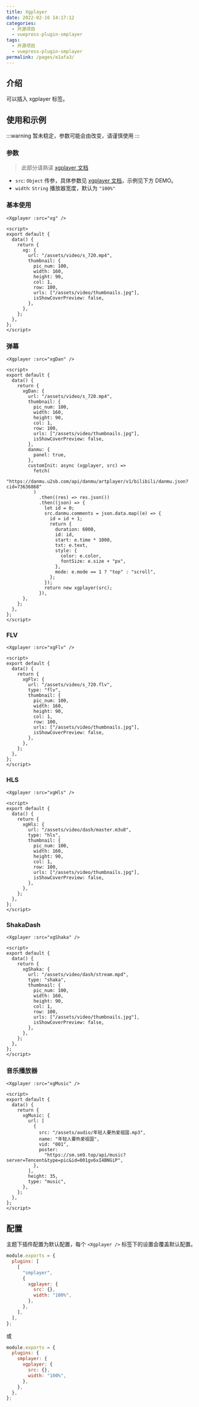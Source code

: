 ```yaml
---
title: Xgplayer
date: 2022-02-16 14:17:12
categories:
  - 开源项目
  - vuepress-plugin-smplayer
tags:
  - 开源项目
  - vuepress-plugin-smplayer
permalink: /pages/e1afa3/
---
```


## 介绍

可以插入 xgplayer 标签。

## 使用和示例

:::warning
暂未稳定，参数可能会由改变，请谨慎使用
:::

### 参数

> 此部分请熟读 [xgplayer 文档](https://v2.h5player.bytedance.com)

- `src`: `Object` 传参，具体参数见 [xgplayer 文档](https://v2.h5player.bytedance.com)，示例见下方 DEMO。
- `width`: `String` 播放器宽度，默认为 `"100%"`

### 基本使用

<Xgplayer :src="xg" />

```vue
<Xgplayer :src="xg" />

<script>
export default {
  data() {
    return {
      xg: {
        url: "/assets/video/s_720.mp4",
        thumbnail: {
          pic_num: 100,
          width: 160,
          height: 90,
          col: 1,
          row: 100,
          urls: ["/assets/video/thumbnails.jpg"],
          isShowCoverPreview: false,
        },
      },
    };
  },
};
</script>
```

### 弹幕

<Xgplayer :src="xgDan" />

```vue
<Xgplayer :src="xgDan" />

<script>
export default {
  data() {
    return {
      xgDan: {
        url: "/assets/video/s_720.mp4",
        thumbnail: {
          pic_num: 100,
          width: 160,
          height: 90,
          col: 1,
          row: 100,
          urls: ["/assets/video/thumbnails.jpg"],
          isShowCoverPreview: false,
        },
        danmu: {
          panel: true,
        },
        customInit: async (xgplayer, src) =>
          fetch(
            "https://danmu.u2sb.com/api/danmu/artplayer/v1/bilibili/danmu.json?cid=73636868"
          )
            .then((res) => res.json())
            .then((json) => {
              let id = 0;
              src.danmu.comments = json.data.map((e) => {
                id = id + 1;
                return {
                  duration: 6000,
                  id: id,
                  start: e.time * 1000,
                  txt: e.text,
                  style: {
                    color: e.color,
                    fontSize: e.size + "px",
                  },
                  mode: e.mode == 1 ? "top" : "scroll",
                };
              });
              return new xgplayer(src);
            }),
      },
    };
  },
};
</script>
```

### FLV

<Xgplayer :src="xgFlv" />

```vue
<Xgplayer :src="xgFlv" />

<script>
export default {
  data() {
    return {
      xgFlv: {
        url: "/assets/video/s_720.flv",
        type: "flv",
        thumbnail: {
          pic_num: 100,
          width: 160,
          height: 90,
          col: 1,
          row: 100,
          urls: ["/assets/video/thumbnails.jpg"],
          isShowCoverPreview: false,
        },
      },
    };
  },
};
</script>
```

### HLS

<Xgplayer :src="xgHls" />

```vue
<Xgplayer :src="xgHls" />

<script>
export default {
  data() {
    return {
      xgHls: {
        url: "/assets/video/dash/master.m3u8",
        type: "hls",
        thumbnail: {
          pic_num: 100,
          width: 160,
          height: 90,
          col: 1,
          row: 100,
          urls: ["/assets/video/thumbnails.jpg"],
          isShowCoverPreview: false,
        },
      },
    };
  },
};
</script>
```

### ShakaDash

<Xgplayer :src="xgShaka" />

```vue
<Xgplayer :src="xgShaka" />

<script>
export default {
  data() {
    return {
      xgShaka: {
        url: "/assets/video/dash/stream.mpd",
        type: "shaka",
        thumbnail: {
          pic_num: 100,
          width: 160,
          height: 90,
          col: 1,
          row: 100,
          urls: ["/assets/video/thumbnails.jpg"],
          isShowCoverPreview: false,
        },
      },
    };
  },
};
</script>
```

### 音乐播放器

<Xgplayer :src="xgMusic" />

```vue
<Xgplayer :src="xgMusic" />

<script>
export default {
  data() {
    return {
      xgMusic: {
        url: [
          {
            src: "/assets/audio/年轻人要热爱祖国.mp3",
            name: "年轻人要热爱祖国",
            vid: "001",
            poster:
              "https://sm.sm9.top/api/music?server=Tencent&type=pic&id=001gv6xI4BNGiP",
          },
        ],
        height: 35,
        type: "music",
      },
    };
  },
};
</script>
```

## 配置

主题下插件配置为默认配置，每个 `<Xgplayer />` 标签下的设置会覆盖默认配置。

```js
module.exports = {
  plugins: [
    [
      "smplayer",
      {
        xgplayer: {
          src: {},
          width: "100%",
        },
      },
    ],
  ],
};
```

或

```js
module.exports = {
  plugins: {
    smplayer: {
      xgplayer: {
        src: {},
        width: "100%",
      },
    },
  },
};
```

<script>
const thumbnail = {
  pic_num: 100,
  width: 160,
  height: 90,
  col: 1,
  row: 100,
  urls: ["/assets/video/thumbnails.jpg",],
  isShowCoverPreview: false
};

export default {
  data() {
    return {
      xg: {
        url: "/assets/video/s_720.mp4",
        thumbnail,
      },
      xgDan: {
        url: "/assets/video/s_720.mp4",
        thumbnail,
        danmu: {
          panel: true, 
        },
        customInit: async (xgplayer, src) =>
          fetch(
            "https://danmu.u2sb.com/api/danmu/artplayer/v1/bilibili/danmu.json?cid=73636868"
          )
            .then((res) => res.json())
            .then((json) => {
              let id = 0;
              src.danmu.comments = json.data.map((e) => {
                id = id + 1;
                return {
                  duration: 6000,
                  id: id,
                  start: e.time * 1000,
                  txt: e.text,
                  style: {
                    color: e.color,
                    fontSize: e.size + "px",
                  },
                  mode: e.mode == 1 ? "top" : "scroll",
                };
              });
              return new xgplayer(src);
            }),
      },
      xgFlv: {
        url: "/assets/video/s_720.flv",
        thumbnail,
        type: "flv"
      },
      xgHls: {
        url: "/assets/video/dash/master.m3u8",
        thumbnail,
        type: "hls"
      },
      xgShaka: {
        url: "/assets/video/dash/stream.mpd",
        thumbnail,
        type: "shaka"
      },
      xgMusic: {
        url: [
          {
            src: "/assets/audio/年轻人要热爱祖国.mp3",
            name: "年轻人要热爱祖国",
            vid: "001",
            poster: "https://sm.sm9.top/api/music?server=Tencent&type=pic&id=001gv6xI4BNGiP"
          }
        ],
        height: 35,
        type: "music"
      },
    }
  }
}
</script>
